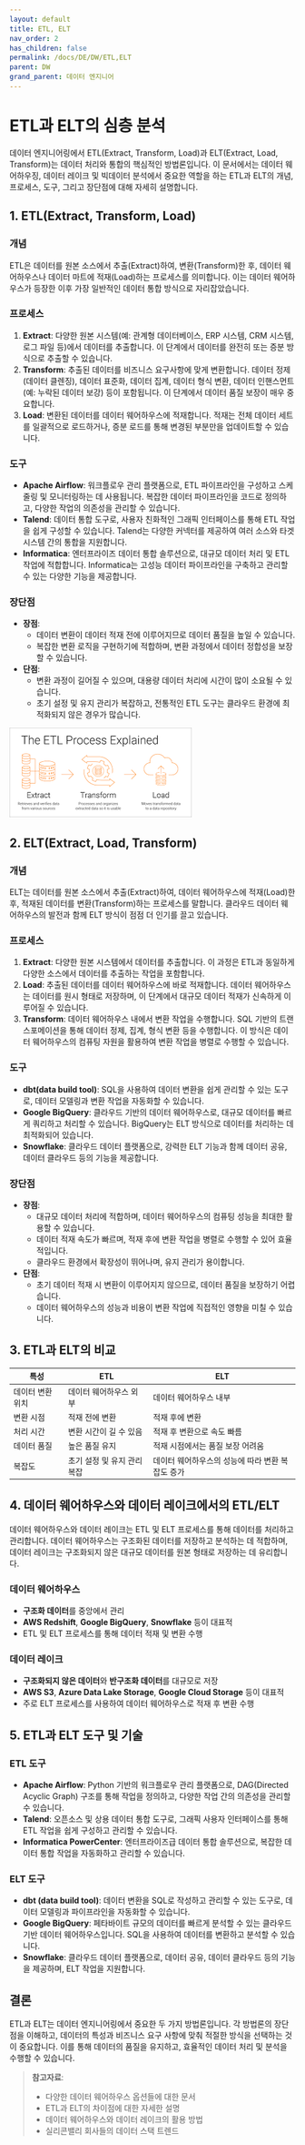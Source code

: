 ```yaml
---
layout: default
title: ETL, ELT
nav_order: 2
has_children: false
permalink: /docs/DE/DW/ETL,ELT
parent: DW
grand_parent: 데이터 엔지니어
---
```


# ETL과 ELT의 심층 분석

데이터 엔지니어링에서 ETL(Extract, Transform, Load)과 ELT(Extract, Load, Transform)는 데이터 처리와 통합의 핵심적인 방법론입니다. 이 문서에서는 데이터 웨어하우징, 데이터 레이크 및 빅데이터 분석에서 중요한 역할을 하는 ETL과 ELT의 개념, 프로세스, 도구, 그리고 장단점에 대해 자세히 설명합니다.

## 1. ETL(Extract, Transform, Load)

### 개념
ETL은 데이터를 원본 소스에서 추출(Extract)하여, 변환(Transform)한 후, 데이터 웨어하우스나 데이터 마트에 적재(Load)하는 프로세스를 의미합니다. 이는 데이터 웨어하우스가 등장한 이후 가장 일반적인 데이터 통합 방식으로 자리잡았습니다.

### 프로세스
1. **Extract**: 다양한 원본 시스템(예: 관계형 데이터베이스, ERP 시스템, CRM 시스템, 로그 파일 등)에서 데이터를 추출합니다. 이 단계에서 데이터를 완전히 또는 증분 방식으로 추출할 수 있습니다.
2. **Transform**: 추출된 데이터를 비즈니스 요구사항에 맞게 변환합니다. 데이터 정제(데이터 클렌징), 데이터 표준화, 데이터 집계, 데이터 형식 변환, 데이터 인핸스먼트(예: 누락된 데이터 보강) 등이 포함됩니다. 이 단계에서 데이터 품질 보장이 매우 중요합니다.
3. **Load**: 변환된 데이터를 데이터 웨어하우스에 적재합니다. 적재는 전체 데이터 세트를 일괄적으로 로드하거나, 증분 로드를 통해 변경된 부분만을 업데이트할 수 있습니다.

### 도구
- **Apache Airflow**: 워크플로우 관리 플랫폼으로, ETL 파이프라인을 구성하고 스케줄링 및 모니터링하는 데 사용됩니다. 복잡한 데이터 파이프라인을 코드로 정의하고, 다양한 작업의 의존성을 관리할 수 있습니다.
- **Talend**: 데이터 통합 도구로, 사용자 친화적인 그래픽 인터페이스를 통해 ETL 작업을 쉽게 구성할 수 있습니다. Talend는 다양한 커넥터를 제공하여 여러 소스와 타겟 시스템 간의 통합을 지원합니다.
- **Informatica**: 엔터프라이즈 데이터 통합 솔루션으로, 대규모 데이터 처리 및 ETL 작업에 적합합니다. Informatica는 고성능 데이터 파이프라인을 구축하고 관리할 수 있는 다양한 기능을 제공합니다.

### 장단점
- **장점**:
  - 데이터 변환이 데이터 적재 전에 이루어지므로 데이터 품질을 높일 수 있습니다.
  - 복잡한 변환 로직을 구현하기에 적합하며, 변환 과정에서 데이터 정합성을 보장할 수 있습니다.
- **단점**:
  - 변환 과정이 길어질 수 있으며, 대용량 데이터 처리에 시간이 많이 소요될 수 있습니다.
  - 초기 설정 및 유지 관리가 복잡하고, 전통적인 ETL 도구는 클라우드 환경에 최적화되지 않은 경우가 많습니다.

![ETL Process](/assets/images/DE/ETL_process.png)

## 2. ELT(Extract, Load, Transform)

### 개념
ELT는 데이터를 원본 소스에서 추출(Extract)하여, 데이터 웨어하우스에 적재(Load)한 후, 적재된 데이터를 변환(Transform)하는 프로세스를 말합니다. 클라우드 데이터 웨어하우스의 발전과 함께 ELT 방식이 점점 더 인기를 끌고 있습니다.

### 프로세스
1. **Extract**: 다양한 원본 시스템에서 데이터를 추출합니다. 이 과정은 ETL과 동일하게 다양한 소스에서 데이터를 추출하는 작업을 포함합니다.
2. **Load**: 추출된 데이터를 데이터 웨어하우스에 바로 적재합니다. 데이터 웨어하우스는 데이터를 원시 형태로 저장하며, 이 단계에서 대규모 데이터 적재가 신속하게 이루어질 수 있습니다.
3. **Transform**: 데이터 웨어하우스 내에서 변환 작업을 수행합니다. SQL 기반의 트랜스포메이션을 통해 데이터 정제, 집계, 형식 변환 등을 수행합니다. 이 방식은 데이터 웨어하우스의 컴퓨팅 자원을 활용하여 변환 작업을 병렬로 수행할 수 있습니다.

### 도구
- **dbt(data build tool)**: SQL을 사용하여 데이터 변환을 쉽게 관리할 수 있는 도구로, 데이터 모델링과 변환 작업을 자동화할 수 있습니다.
- **Google BigQuery**: 클라우드 기반의 데이터 웨어하우스로, 대규모 데이터를 빠르게 쿼리하고 처리할 수 있습니다. BigQuery는 ELT 방식으로 데이터를 처리하는 데 최적화되어 있습니다.
- **Snowflake**: 클라우드 데이터 플랫폼으로, 강력한 ELT 기능과 함께 데이터 공유, 데이터 클라우드 등의 기능을 제공합니다.

### 장단점
- **장점**:
  - 대규모 데이터 처리에 적합하며, 데이터 웨어하우스의 컴퓨팅 성능을 최대한 활용할 수 있습니다.
  - 데이터 적재 속도가 빠르며, 적재 후에 변환 작업을 병렬로 수행할 수 있어 효율적입니다.
  - 클라우드 환경에서 확장성이 뛰어나며, 유지 관리가 용이합니다.
- **단점**:
  - 초기 데이터 적재 시 변환이 이루어지지 않으므로, 데이터 품질을 보장하기 어렵습니다.
  - 데이터 웨어하우스의 성능과 비용이 변환 작업에 직접적인 영향을 미칠 수 있습니다.

## 3. ETL과 ELT의 비교

| 특성              | ETL                                | ELT                                |
|-------------------|------------------------------------|------------------------------------|
| 데이터 변환 위치  | 데이터 웨어하우스 외부                    | 데이터 웨어하우스 내부                    |
| 변환 시점        | 적재 전에 변환                          | 적재 후에 변환                          |
| 처리 시간        | 변환 시간이 길 수 있음                    | 적재 후 변환으로 속도 빠름                 |
| 데이터 품질      | 높은 품질 유지                           | 적재 시점에서는 품질 보장 어려움              |
| 복잡도           | 초기 설정 및 유지 관리 복잡                    | 데이터 웨어하우스의 성능에 따라 변환 복잡도 증가 |

## 4. 데이터 웨어하우스와 데이터 레이크에서의 ETL/ELT

데이터 웨어하우스와 데이터 레이크는 ETL 및 ELT 프로세스를 통해 데이터를 처리하고 관리합니다. 데이터 웨어하우스는 구조화된 데이터를 저장하고 분석하는 데 적합하며, 데이터 레이크는 구조화되지 않은 대규모 데이터를 원본 형태로 저장하는 데 유리합니다.

### 데이터 웨어하우스
- **구조화 데이터**를 중앙에서 관리
- **AWS Redshift**, **Google BigQuery**, **Snowflake** 등이 대표적
- ETL 및 ELT 프로세스를 통해 데이터 적재 및 변환 수행

### 데이터 레이크
- **구조화되지 않은 데이터**와 **반구조화 데이터**를 대규모로 저장
- **AWS S3**, **Azure Data Lake Storage**, **Google Cloud Storage** 등이 대표적
- 주로 ELT 프로세스를 사용하여 데이터 웨어하우스로 적재 후 변환 수행

## 5. ETL과 ELT 도구 및 기술

### ETL 도구
- **Apache Airflow**: Python 기반의 워크플로우 관리 플랫폼으로, DAG(Directed Acyclic Graph) 구조를 통해 작업을 정의하고, 다양한 작업 간의 의존성을 관리할 수 있습니다.
- **Talend**: 오픈소스 및 상용 데이터 통합 도구로, 그래픽 사용자 인터페이스를 통해 ETL 작업을 쉽게 구성하고 관리할 수 있습니다.
- **Informatica PowerCenter**: 엔터프라이즈급 데이터 통합 솔루션으로, 복잡한 데이터 통합 작업을 자동화하고 관리할 수 있습니다.

### ELT 도구
- **dbt (data build tool)**: 데이터 변환을 SQL로 작성하고 관리할 수 있는 도구로, 데이터 모델링과 파이프라인을 자동화할 수 있습니다.
- **Google BigQuery**: 페타바이트 규모의 데이터를 빠르게 분석할 수 있는 클라우드 기반 데이터 웨어하우스입니다. SQL을 사용하여 데이터를 변환하고 분석할 수 있습니다.
- **Snowflake**: 클라우드 데이터 플랫폼으로, 데이터 공유, 데이터 클라우드 등의 기능을 제공하며, ELT 작업을 지원합니다.

## 결론

ETL과 ELT는 데이터 엔지니어링에서 중요한 두 가지 방법론입니다. 각 방법론의 장단점을 이해하고, 데이터의 특성과 비즈니스 요구 사항에 맞춰 적절한 방식을 선택하는 것이 중요합니다. 이를 통해 데이터의 품질을 유지하고, 효율적인 데이터 처리 및 분석을 수행할 수 있습니다.



> **참고자료**:
> - 다양한 데이터 웨어하우스 옵션들에 대한 문서
> - ETL과 ELT의 차이점에 대한 자세한 설명
> - 데이터 웨어하우스와 데이터 레이크의 활용 방법
> - 실리콘밸리 회사들의 데이터 스택 트렌드
